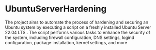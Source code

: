 # UbuntuServerHardening
The project aims to automate the process of hardening and securing an Ubuntu system by executing a script on a freshly installed Ubuntu Server 22.04 LTS . The script performs various tasks to enhance the security of the system, including firewall configuration, DNS settings, logind configuration, package installation, kernel settings, and more
